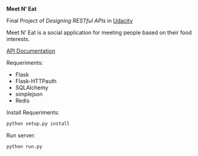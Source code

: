 **Meet N’ Eat**

Final Project of *Designing RESTful APIs* in [Udacity](https://www.udacity.com/)

Meet N’ Eat is a social application for meeting people based on their food interests.

[API Documentation]()

Requeriments:

* Flask
* Flask-HTTPauth
* SQLAlchemy
* simplejson
* Redis

Install Requeriments:

```python
python setup.py install

```

Run server:
```python
python run.py

```
